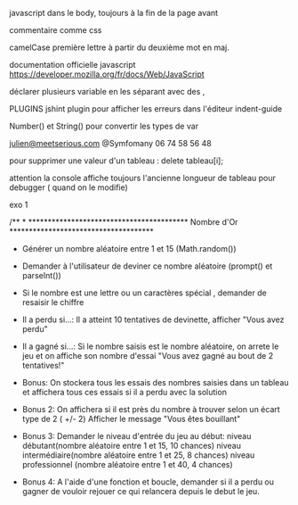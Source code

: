javascript dans le body, toujours à la fin de la page avant </body>

commentaire comme css

camelCase première lettre à partir du deuxième mot en maj.

documentation officielle javascript
https://developer.mozilla.org/fr/docs/Web/JavaScript

déclarer plusieurs variable en les séparant avec des ,

PLUGINS
jshint plugin pour afficher les erreurs dans l'éditeur
indent-guide


Number() et String() pour convertir les types de var

julien@meetserious.com
@Symfomany
06 74 58 56 48

pour supprimer une valeur d'un tableau :
delete tableau[i];

attention la console affiche toujours l'ancienne longueur de tableau pour debugger ( quand on le modifie)

exo 1



/**
*
***************************************** Nombre d'Or *************************************


* Générer un nombre aléatoire entre 1 et 15 (Math.random())
* Demander à l'utilisateur  de deviner ce nombre aléatoire (prompt() et parseInt())
* Si le nombre est une lettre ou un caractères spécial , demander de resaisir le chiffre

* Il a perdu si...: Il a atteint 10 tentatives de devinette, afficher "Vous avez perdu"
* Il a gagné si...: Si le nombre saisis est le nombre aléatoire, on arrete le jeu et on affiche
  son nombre d'essai "Vous avez gagné au bout de 2 tentatives!"

* Bonus: On stockera tous les essais des nombres saisies dans un tableau
	et affichera tous ces essais si il a perdu avec la solution

* Bonus 2: On affichera si il est près du nombre à trouver selon un écart type de 2 ( +/- 2)
	Afficher le message "Vous êtes bouillant"

* Bonus 3: Demander le niveau d'entrée du jeu au début:
  niveau débutant(nombre aléatoire entre 1 et 15, 10 chances)
	niveau intermédiaire(nombre aléatoire entre 1 et 25, 8 chances)
	niveau professionnel (nombre aléatoire entre 1 et 40, 4 chances)

* Bonus 4: A l'aide d'une fonction et boucle, demander si il a perdu ou gagner
de vouloir rejouer ce qui relancera depuis le debut le jeu.
